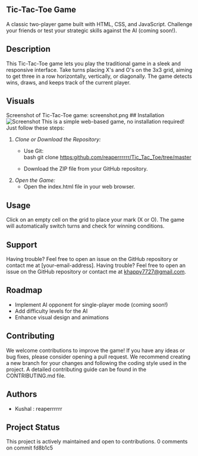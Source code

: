 ## Tic-Tac-Toe Game
A classic two-player game built with HTML, CSS, and JavaScript. Challenge your friends or test your strategic skills against the AI (coming soon!).
## Description
This Tic-Tac-Toe game lets you play the traditional game in a sleek and responsive interface. Take turns placing X's and O's on the 3x3 grid, aiming to get three in a row horizontally, vertically, or diagonally. The game detects wins, draws, and keeps track of the current player.
## Visuals
Screenshot of Tic-Tac-Toe game: screenshot.png  ## Installation![Screenshot ](https://github.com/reaperrrrrr/Tic_Tac_Toe/assets/149355613/4ed19c0b-b318-4113-8cff-d3ed340d2e69)
This is a simple web-based game, no installation required! Just follow these steps:
1. *Clone or Download the Repository:*
    * Use Git:  
      bash
      git clone [https:github.com/reaperrrrrr/Tic_Tac_Toe/tree/master](https://github.com/reaperrrrrr/Tic_Tac_Toe)
      
    * Download the ZIP file from your GitHub repository.
2. *Open the Game:*
    * Open the index.html file in your web browser.
## Usage
Click on an empty cell on the grid to place your mark (X or O). The game will automatically switch turns and check for winning conditions. 

## Support

Having trouble? Feel free to open an issue on the GitHub repository or contact me at [your-email-address].
Having trouble? Feel free to open an issue on the GitHub repository or contact me at khappy7727@gmail.com.

## Roadmap

* Implement AI opponent for single-player mode (coming soon!)
* Add difficulty levels for the AI
* Enhance visual design and animations
## Contributing
We welcome contributions to improve the game! If you have any ideas or bug fixes, please consider opening a pull request. We recommend creating a new branch for your changes and following the coding style used in the project. 
A detailed contributing guide can be found in the CONTRIBUTING.md file.
## Authors
* Kushal : reaperrrrrr
## Project Status
This project is actively maintained and open to contributions.
0 comments on commit fd8b1c5